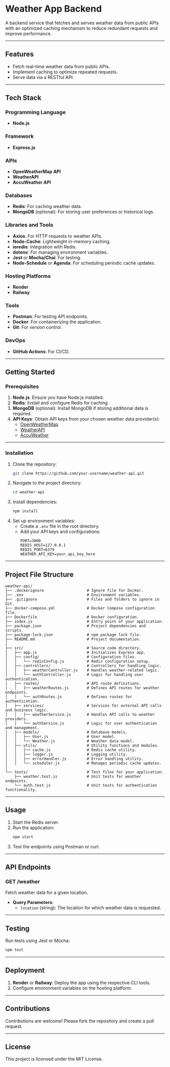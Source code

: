 # Weather App Backend
A backend service that fetches and serves weather data from public APIs with an optimized caching mechanism to reduce redundant requests and improve performance.

---

## Features
- Fetch real-time weather data from public APIs.
- Implement caching to optimize repeated requests.
- Serve data via a RESTful API.

---

## Tech Stack

### **Programming Language**
- **Node.js**

### **Framework**
- **Express.js**

### **APIs**
- **OpenWeatherMap API**
- **WeatherAPI**
- **AccuWeather API**

### **Databases**
- **Redis**: For caching weather data.
- **MongoDB** (optional): For storing user preferences or historical logs.

### **Libraries and Tools**
- **Axios**: For HTTP requests to weather APIs.
- **Node-Cache**: Lightweight in-memory caching.
- **ioredis**: Integration with Redis.
- **dotenv**: For managing environment variables.
- **Jest** or **Mocha/Chai**: For testing.
- **Node-Schedule** or **Agenda**: For scheduling periodic cache updates.

### **Hosting Platforms**
- **Render**
- **Railway**

### **Tools**
- **Postman**: For testing API endpoints.
- **Docker**: For containerizing the application.
- **Git**: For version control.

### **DevOps**
- **GitHub Actions**: For CI/CD.

---

## Getting Started

### **Prerequisites**
1. **Node.js**: Ensure you have Node.js installed. 
2. **Redis**: Install and configure Redis for caching.
3. **MongoDB** (optional): Install MongoDB if storing additional data is required.
4. **API Keys**: Obtain API keys from your chosen weather data provider(s):
   - [OpenWeatherMap](https://openweathermap.org/api)
   - [WeatherAPI](https://www.weatherapi.com/)
   - [AccuWeather](https://developer.accuweather.com/)

---

### **Installation**
1. Clone the repository:
   ```bash
   git clone https://github.com/your-username/weather-api.git
   ```
2. Navigate to the project directory:
   ```bash
   cd weather-api
   ```
3. Install dependencies:
   ```bash
   npm install
   ```
4. Set up environment variables:
   - Create a `.env` file in the root directory.
   - Add your API keys and configurations:
     ```env
     PORT=3000
     REDIS_HOST=127.0.0.1
     REDIS_PORT=6379
     WEATHER_API_KEY=your_api_key_here
     ```

---

## Project File Structure
```
weather-api/
├── .dockerignore                   # Ignore file for Docker.
├── .env                            # Environment variables.
├── .gitignore                      # Files and folders to ignore in Git.
├── docker-compose.yml              # Docker Compose configuration file.
├── Dockerfile                      # Docker configuration.
├── index.js                        # Entry point of your application.
├── package.json                    # Project dependencies and scripts.
├── package-lock.json               # npm package lock file.
├── README.md                       # Project documentation.
│
├── src/                            # Source code directory.
│   ├── app.js                      # Initializes Express app.
│   ├── config/                     # Configuration files.
│   │   └── redisConfig.js          # Redis configuration setup.
│   ├── controllers/                # Controllers for handling logic.
│   │   ├── weatherController.js    # Handles weather-related logic.
│   │   └── authController.js       # Logic for handling user authentication.
│   ├── routes/                     # API route definitions.
│   │   ├── weatherRoutes.js        # Defines API routes for weather endpoints.
│   │   └── authRoutes.js           # Defines routes for authentication.
│   ├── services/                   # Services for external API calls and business logic.
│   │   ├── weatherService.js       # Handles API calls to weather providers.
│   │   └── authService.js          # Logic for user authentication and management.
│   ├── models/                     # Database models.
│   │   ├── User.js                 # User model.
│   │   └── Weather.js              # Weather data model.
│   ├── utils/                      # Utility functions and modules.
│   │   ├── cache.js                # Redis cache utility.
│   │   ├── logger.js               # Logging utility.
│   │   ├── errorHandler.js         # Error handling utility.
│   │   └── scheduler.js            # Manages periodic cache updates.
│
└── tests/                          # Test files for your application.
    ├── weather.test.js             # Unit tests for weather endpoints.
    └── auth.test.js                # Unit tests for authentication functionality.
```

---

## Usage
1. Start the Redis server.
2. Run the application:
   ```bash
   npm start
   ```
3. Test the endpoints using Postman or curl.

---

## API Endpoints

### **GET /weather**
Fetch weather data for a given location.
- **Query Parameters**:
  - `location` (string): The location for which weather data is requested.

---

## Testing
Run tests using Jest or Mocha:
```bash
npm test
```

---

## Deployment
1. **Render** or **Railway**: Deploy the app using the respective CLI tools.
2. Configure environment variables on the hosting platform.

---

## Contributions
Contributions are welcome! Please fork the repository and create a pull request.

---

## License
This project is licensed under the MIT License.

